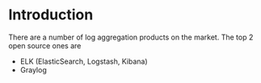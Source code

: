 # Introduction
There are a number of log aggregation products on the market. The top 2 open source ones are 
* ELK (ElasticSearch, Logstash, Kibana)
* Graylog
